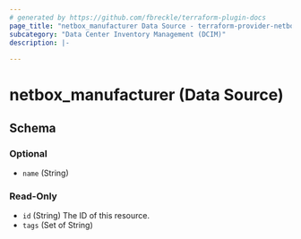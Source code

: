 ```yaml
---
# generated by https://github.com/fbreckle/terraform-plugin-docs
page_title: "netbox_manufacturer Data Source - terraform-provider-netbox"
subcategory: "Data Center Inventory Management (DCIM)"
description: |-
  
---
```


# netbox_manufacturer (Data Source)





<!-- schema generated by tfplugindocs -->
## Schema

### Optional

- `name` (String)

### Read-Only

- `id` (String) The ID of this resource.
- `tags` (Set of String)


